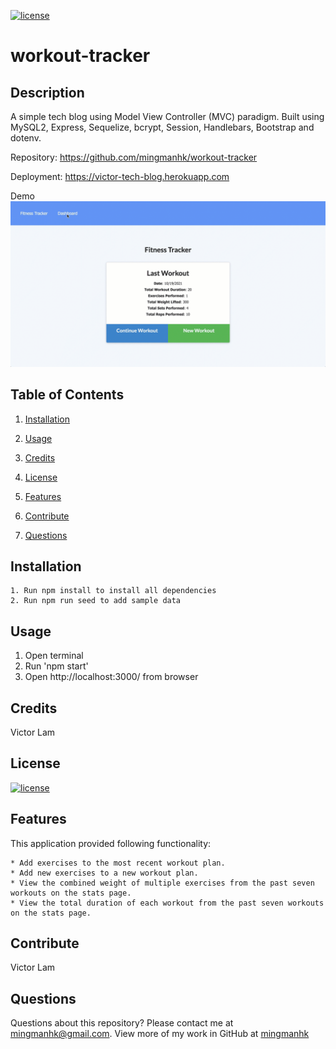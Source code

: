 [![license](https://img.shields.io/badge/license-MIT-blue)](https://shields.io)
# workout-tracker
## Description
A simple tech blog using Model View Controller (MVC) paradigm. Built using MySQL2, Express, Sequelize, bcrypt, Session, Handlebars, Bootstrap and dotenv.

Repository: 
    https://github.com/mingmanhk/workout-tracker

Deployment:
    https://victor-tech-blog.herokuapp.com
     
Demo
    <img src="./src/demo.gif"/>

## Table of Contents
1. [Installation](#installation)

2. [Usage](#usage)

3. [Credits](#credits)

4. [License](#license)

5. [Features](#features)

6. [Contribute](#contribute)

7. [Questions](#questions)

## Installation
    1. Run npm install to install all dependencies
    2. Run npm run seed to add sample data

## Usage
   1. Open terminal
   2. Run 'npm start'
   3. Open http://localhost:3000/ from browser
   
## Credits
Victor Lam

## License
[![license](https://img.shields.io/badge/license-MIT-blue)](https://shields.io)

## Features
This application provided following functionality:

    * Add exercises to the most recent workout plan.
    * Add new exercises to a new workout plan.
    * View the combined weight of multiple exercises from the past seven workouts on the stats page.
    * View the total duration of each workout from the past seven workouts on the stats page.

## Contribute
Victor Lam

## Questions
Questions about this repository? Please contact me at [mingmanhk@gmail.com](mailto:mingmanhk@gmail.com).
View more of my work in GitHub at [mingmanhk](https://github.com/mingmanhk)